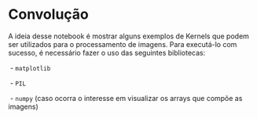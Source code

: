 # Convolução

A ideia desse notebook é mostrar alguns exemplos de Kernels que podem ser utilizados para o processamento de imagens.
Para executá-lo com sucesso, é necessário fazer o uso das seguintes bibliotecas:

  - `matplotlib`
  
  - `PIL`
  
  - `numpy` (caso ocorra o interesse em visualizar os arrays que compõe as imagens)
